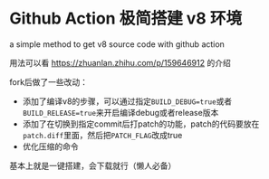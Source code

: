 # Github Action 极简搭建 v8 环境
a simple method to get v8 source code with github action

用法可以看 https://zhuanlan.zhihu.com/p/159646912 的介绍

fork后做了一些改动：
- 添加了编译v8的步骤，可以通过指定`BUILD_DEBUG=true`或者`BUILD_RELEASE=true`来开启编译debug或者release版本
- 添加了在切换到指定commit后打patch的功能，patch的代码要放在`patch.diff`里面，然后把`PATCH_FLAG`改成true
- 优化压缩的命令

基本上就是一键搭建，会下载就行（懒人必备）
